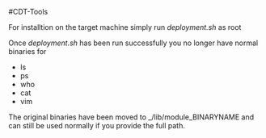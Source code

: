 #CDT-Tools

For installtion on the target machine simply run _deployment.sh_ as root

Once _deployment.sh_ has been run successfully you no longer have normal
binaries for 
* ls
* ps
* who
* cat 
* vim

The original binaries have been moved to _/lib/module_BINARYNAME and can 
still be used normally if you provide the full path.
